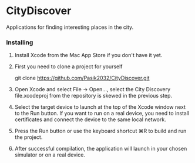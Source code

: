 # CityDiscover

Applications for finding interesting places in the city.



### Installing

1. Install Xcode from the Mac App Store if you don't have it yet.

2. First you need to clone a project for yourself

    git clone https://github.com/Pasik2032/CityDiscover.git
 


3. Open Xcode and select File -> Open..., select the City Discovery file.xcodeproj from the repository is skewed in the previous step.
4. Select the target device to launch at the top of the Xcode window next to the Run button. If you want to run on a real device, you need to install certificates and connect the device to the same local network.
5. Press the Run button or use the keyboard shortcut ⌘R to build and run the project.
6. After successful compilation, the application will launch in your chosen simulator or on a real device.

